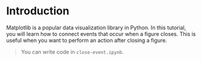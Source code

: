 # Introduction

Matplotlib is a popular data visualization library in Python. In this tutorial, you will learn how to connect events that occur when a figure closes. This is useful when you want to perform an action after closing a figure.

> You can write code in `close-event.ipynb`.
